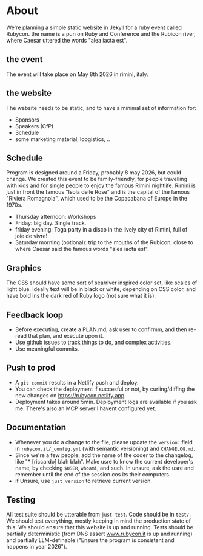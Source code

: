 # About

We're planning a simple static website in Jekyll for a ruby event called Rubycon.
the name is a pun on Ruby and Conference and the Rubicon river, where Caesar uttered the words "alea iacta est".

## the event

The event will take place on May 8th 2026 in rimini, italy.

## the website

The website needs to be static, and to have a minimal set of information for:

* Sponsors
* Speakers (CfP)
* Schedule
* some marketing material, loogistics, ..

## Schedule

Program is designed around a Friday, probably 8 may 2026, but could change. We created this event to be family-friendly, for people travelling with kids and for single people to enjoy the famous Rimini nightlife. Rimini is just in front the famous "Isola delle Rose" and is the capital of the famous "Riviera Romagnola", which used to be the Copacabana of Europe in the 1970s.

* Thursday afternoon: Workshops
* Friday: big day. Single track.
* friday evening: Toga party in a disco in the lively city of Rimini, full of joie de vivre!
* Saturday morning (optional): trip to the mouths of the Rubicon, close to where Caesar said the famous words "alea iacta est".

## Graphics

The CSS should have some sort of sea/river inspired color set, like scales of light blue.
Ideally text will be in black or white, depending on CSS color, and have bold ins the dark red of Ruby logo (not sure what it is).

## Feedback loop

* Before executing, create a PLAN.md, ask user to confirmm, and then re-read that plan, and execute upon it.
* Use github issues to track things to do, and complex activities.
* Use meaningful commits.

## Push to prod

* A `git commit` results in a Netlify push and deploy.
* You can check the deployment if succesful or not, by curling/diffing the new changes on https://rubycon.netlify.app
* Deployment takes around 5min. Deployment logs are available if you ask me. There's also an MCP server I havent configured yet.

## Documentation

* Whenever you do a change to the file, please update the `version:` field in `rubycon.it/_config.yml` (with semantic versioning) and `CHANGELOG.md`.
* Since we're a few people, add the name of the coder to the changelog, like "* [riccardo] blah blah". Make usre to know the current developer's name, by checking `$USER`, `whoami`, and such. In unsure, ask the usre and remember until the end of the session cos its their computers.
* if Unsure, use `just version` to retrieve current version.

## Testing

All test suite should be utterable from `just test`. Code should be in `test/`. We should test everything, mostly keeping in mind the production state of this. We should ensure that this website
is up and running. Tests should be partially deterministic (from DNS assert www.rubycon.it is up and running) and partially LLM-definable ("Ensure the program is consistent and happens in year 2026").
